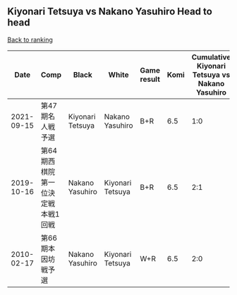 ## Kiyonari Tetsuya vs Nakano Yasuhiro Head to head

[Back to ranking](../../index.md)




| **Date** | **Comp** | **Black** | **White** | **Game result** | **Komi** | **Cumulative Kiyonari Tetsuya vs Nakano Yasuhiro** | **Kiyonari Tetsuya streak** | **Nakano Yasuhiro streak** | 
| --- | --- | --- | --- | --- | --- | --- | --- | --- |
| 2021-09-15 | 第47期名人戦予選 | Kiyonari Tetsuya | Nakano Yasuhiro | B+R | 6.5 | 1:0 | 1 | 0 | 
| 2019-10-16 | 第64期西棋院第一位決定戦本戦1回戦 | Nakano Yasuhiro | Kiyonari Tetsuya | B+R | 6.5 | 2:1 | 0 | 1 | 
| 2010-02-17 | 第66期本因坊戦予選 | Nakano Yasuhiro | Kiyonari Tetsuya | W+R | 6.5 | 2:0 | 2 | 0 |





